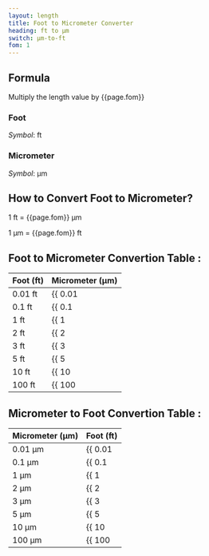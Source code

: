 ```yaml
---
layout: length
title: Foot to Micrometer Converter
heading: ft to μm
switch: μm-to-ft
fom: 1
---
```


## Formula
Multiply the length value by {{page.fom}}

### Foot
*Symbol*: ft

### Micrometer
*Symbol*: μm

## How to Convert Foot to Micrometer?
1 ft = {{page.fom}} μm

1 μm = {{page.fom}} ft

## Foot to Micrometer Convertion Table :

| Foot (ft) | Micrometer (μm) |
| ---- | ---- |
| 0.01 ft | {{ 0.01 | times: page.fom | round: 5 }} μm |
| 0.1 ft | {{ 0.1 | times: page.fom | round: 5 }} μm |
| 1 ft | {{ 1 | times: page.fom | round: 5 }} μm |
| 2 ft | {{ 2 | times: page.fom | round: 5 }} μm |
| 3 ft | {{ 3 | times: page.fom | round: 5 }} μm |
| 5 ft | {{ 5 | times: page.fom | round: 5 }} μm |
| 10 ft | {{ 10 | times: page.fom | round: 5 }} μm |
| 100 ft | {{ 100 | times: page.fom | round: 5 }} μm |

## Micrometer to Foot Convertion Table :

| Micrometer (μm) | Foot (ft) |
| ---- | ---- |
| 0.01 μm | {{ 0.01 | divided_by: page.fom | round: 5 }} ft |
| 0.1 μm | {{ 0.1 | divided_by: page.fom | round: 5 }} ft |
| 1 μm | {{ 1 | divided_by: page.fom | round: 5 }} ft |
| 2 μm | {{ 2 | divided_by: page.fom | round: 5 }} ft |
| 3 μm | {{ 3 | divided_by: page.fom | round: 5 }} ft |
| 5 μm | {{ 5 | divided_by: page.fom | round: 5 }} ft |
| 10 μm | {{ 10 | divided_by: page.fom | round: 5 }} ft |
| 100 μm | {{ 100 | divided_by: page.fom | round: 5 }} ft |

<script>
selectInput[5].selected = true
selectOutput[1].selected = true
</script>
